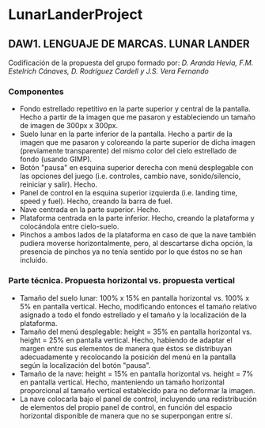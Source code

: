 # LunarLanderProject

## DAW1. LENGUAJE DE MARCAS. LUNAR LANDER

Codificación de la propuesta del grupo formado por: *D. Aranda Hevia, F.M. Estelrich Cánaves, D. Rodríguez Cardell y J.S. Vera Fernando*

### Componentes

+	Fondo estrellado repetitivo en la parte superior y central de la pantalla. Hecho a partir de la imagen que me pasaron y estableciendo un tamaño de imagen de 300px x 300px.
+	Suelo lunar en la parte inferior de la pantalla. Hecho a partir de la imagen que me pasaron y coloreando la parte superior de dicha imagen (previamente transparente) del mismo color del cielo estrellado de fondo (usando GIMP).
+	Botón "pausa" en esquina superior derecha con menú desplegable con las opciones del juego (i.e. controles, cambio nave, sonido/silencio, reiniciar y salir). Hecho.
+	Panel de control en la esquina superior izquierda (i.e. landing time, speed y fuel). Hecho, creando la barra de fuel.
+	Nave centrada en la parte superior. Hecho.
+	Plataforma centrada en la parte inferior. Hecho, creando la plataforma y colocándola entre cielo-suelo.
+	Pinchos a ambos lados de la plataforma en caso de que la nave también pudiera moverse horizontalmente, pero, al descartarse dicha opción, la presencia de pinchos ya no tenía sentido por lo que éstos no se han incluido.


### Parte técnica. Propuesta horizontal vs. propuesta vertical

+	Tamaño del suelo lunar: 100% x 15% en pantalla horizontal vs. 100% x 5% en pantalla vertical. Hecho, modificando entonces el tamaño relativo asignado a todo el fondo estrellado y el tamaño y la localización de la plataforma.
+	Tamaño del menú desplegable: height = 35% en pantalla horizontal vs. height = 25% en pantalla vertical. Hecho, habiendo de adaptar el margen entre sus elementos de manera que éstos se distribuyan adecuadamente y recolocando la posición del menú en la pantalla según la localización del botón "pausa".
+	Tamaño de la nave: height = 15% en pantalla horizontal vs. height = 7% en pantalla vertical. Hecho, manteniendo un tamaño horizontal proporcional al tamaño vertical establecido para no deformar la imagen.
+	La nave colocarla bajo el panel de control, incluyendo una redistribución de elementos del propio panel de control, en función del espacio horizontal disponible de manera que no se superpongan entre sí.
